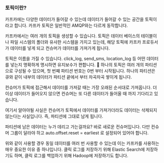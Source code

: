 ### 토픽이란?
카프카에는 다양한 데이터가 들어갈 수 있는데 데이터가 들어갈 수 있는 공간을 토픽이라고 합니다. 카프카 토픽은 일반적인 AMQP와는 다르게 동작합니다. 

카프카에서는 여러 개의 토픽을 생성할 수 있습니다.
토픽은 데이터 베이스의 테이블이나 파일 시스템의 폴더와 유사한 시스템을 가지고 있는데, 해당 토픽에 카프카 프로듀서가 데이터를 넣게 되고 컨슈머가 데이터를 가져가게 됩니다. 

토픽은 이름을 가질 수 있습니다.
click_log, send_sms, location_log 등 어떤 데이터를 넣는지 명확하게 명시하면 유지보수가 편합니다. 

하나의 토픽은 여러 개의 파티션으로 구성될 수 있으며, 첫 번째 파티션 번호는 0번 부터 시작됩니다. 
하나의 파티션은 큐와 같이 내부의 데이터가 파티션 끝에서 부터 차곡차곡 쌓이게 됩니다. 

컨슈머가 토픽에 접근해서 데이터를 가져갈 때는 가장 오래된 순서대로 가져옵니다. 더이상 데이터가 들어오지 않으면 컨슈머는 또 다른 데이터가 들어올 때 까지 기다리고 있습니다.

여기서 알아야될 사실은 컨슈머가 토픽에서 데이터를 가져가더라도 데이터는 삭제되지 않는다는 사실입니다. 즉, 파티션에 그대로 남게 됩니다. 

파티션에 남은 데이터는 누가 데리고 가는걸까요? 바로 새로운 컨슈머입니다. 다만 컨슈머 그룹이 달라야 하고 auto.offset.reset = earliest 로 설정되어 있어야 합니다.

위와 같이 사용할 경우 동일 데이터를 여러 번 사용할 수 있는데 이는 카프카를 사용하는 매우 중요한 이유 중 하나입니다. 클릭 로그를 저장하기 위해 Elastic Search에 저장하기도 하며, 클릭 로그를 백업하기 위해 Hadoop에 저장하기도 합니다.

